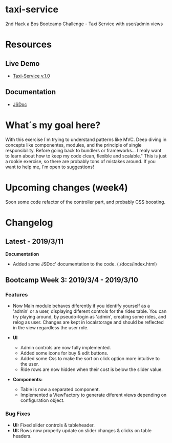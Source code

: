 # taxi-service

2nd Hack a Bos Bootcamp Challenge - Taxi Service with user/admin views

# Resources

## Live Demo

- [Taxi-Service v.1.0](https://feraiwa.github.io/taxi-service/)

## Documentation

- [JSDoc](https://github.com/FerAiwa/taxi-service/docs/index.html)

# What´s my goal here?

With this exercise I`m trying to understand patterns like MVC. Deep diving in concepts like componentes, modules, and the principle of single responsibility. Before going back to bundlers or frameworks... I realy want to learn about how to keep my code clean, flexible and scalable."
This is just a rookie exercise, so there are probably tons of mistakes around.
If you want to help me, I´m open to suggestions!

# Upcoming changes (week4)

Soon some code refactor of the controller part, and probably CSS boosting.

# Changelog

## Latest - 2019/3/11

**Documentation**

- Added some JSDoc' documentation to the code. (./docs/index.html)

## Bootcamp Week 3: 2019/3/4 - 2019/3/10

### Features

- Now Main module behaves diferently if you identify yourself as a 'admin' or a user,
  displaying diferent controls for the rides table.
  You can try playing around, by pseudo-login as 'admin', creating some rides, and relog as
  user. Changes are kept in localstorage and should be reflected in the view regardless the user role.

- **UI**

  - Admin controls are now fully implemented.
  - Added some icons for buy & edit buttons.
  - Added some Css to make the sort on click option more intuitive to the user.
  - Ride rows are now hidden when their cost is below the slider value.

- **Components:**
  - Table is now a separated component.
  - Implemented a ViewFactory to generate diferent views depending on configuration object.

### Bug Fixes

- **UI:** Fixed slider controls & tableheader.
- **UI:** Rows now properly update on slider changes & clicks on table headers.
